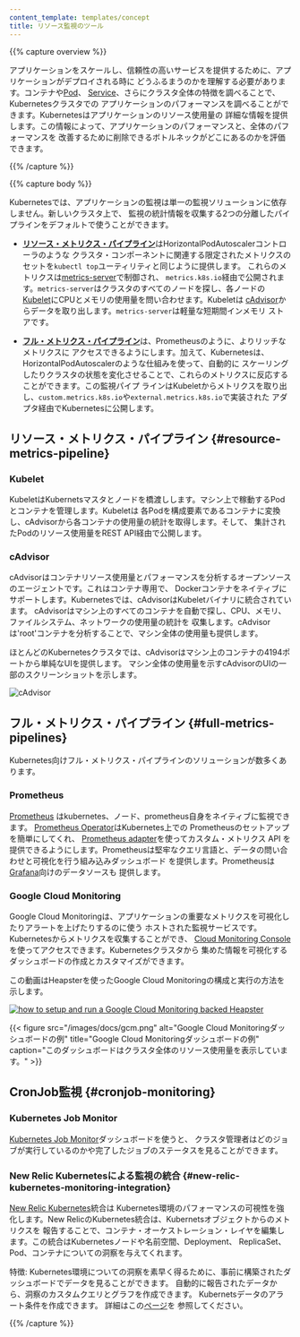 ```yaml
---
content_template: templates/concept
title: リソース監視のツール
---
```


{{% capture overview %}}

アプリケーションをスケールし、信頼性の高いサービスを提供するために、アプリケーションがデプロイされる時に
どうふるまうのかを理解する必要があります。コンテナや[Pod](/docs/concepts/workloads/pods/pod/)、
[Service](/docs/concepts/services-networking/service/)、さらにクラスタ全体の特徴を調べることで、Kubernetesクラスタでの
アプリケーションのパフォーマンスを調べることができます。Kubernetesはアプリケーションのリソース使用量の
詳細な情報を提供します。この情報によって、アプリケーションのパフォーマンスと、全体のパフォーマンスを
改善するために削除できるボトルネックがどこにあるのかを評価できます。

{{% /capture %}}

{{% capture body %}}

Kubernetesでは、アプリケーションの監視は単一の監視ソリューションに依存しません。新しいクラスタ上で、
監視の統計情報を収集する2つの分離したパイプラインをデフォルトで使うことができます。

- [**リソース・メトリクス・パイプライン**](#resource-metrics-pipeline)はHorizontalPodAutoscalerコントローラのような
  クラスタ・コンポーネントに関連する限定されたメトリクスのセットを`kubectl top`ユーティリティと同じように提供します。
  これらのメトリクスは[metrics-server](https://github.com/kubernetes-incubator/metrics-server)で制御され、
  `metrics.k8s.io`経由で公開されます。`metrics-server`はクラスタのすべてのノードを探し、各ノードの
  [Kubelet](/docs/reference/command-line-tools-reference/kubelet/)にCPUとメモリの使用量を問い合わせます。Kubeletは
  [cAdvisor](https://github.com/google/cadvisor)からデータを取り出します。`metrics-server`は軽量な短期間インメモリ
  ストアです。

- [**フル・メトリクス・パイプライン**](#full-metrics-pipelines)は、Prometheusのように、よりリッチなメトリクスに
  アクセスできるようにします。加えて、Kubernetesは、HorizontalPodAutoscalerのような仕組みを使って、自動的に
  スケーリングしたりクラスタの状態を変化させることで、これらのメトリクスに反応することができます。この監視パイプ
  ラインはKubeletからメトリクスを取り出し、`custom.metrics.k8s.io`や`external.metrics.k8s.io`で実装された
  アダプタ経由でKubernetesに公開します。

## リソース・メトリクス・パイプライン {#resource-metrics-pipeline}

### Kubelet

KubeletはKubernetsマスタとノードを橋渡しします。マシン上で稼動するPodとコンテナを管理します。Kubeletは
各Podを構成要素であるコンテナに変換し、cAdvisorから各コンテナの使用量の統計を取得します。そして、
集計されたPodのリソース使用量をREST API経由で公開します。

### cAdvisor

cAdvisorはコンテナリソース使用量とパフォーマンスを分析するオープンソースのエージェントです。これはコンテナ専用で、
Dockerコンテナをネイティブにサポートします。Kubernetesでは、cAdvisorはKubeletバイナリに統合されています。
cAdvisorはマシン上のすべてのコンテナを自動で探し、CPU、メモリ、ファイルシステム、ネットワークの使用量の統計を
収集します。cAdvisorは'root'コンテナを分析することで、マシン全体の使用量も提供します。

ほとんどのKubernetesクラスタでは、cAdvisorはマシン上のコンテナの4194ポートから単純なUIを提供します。
マシン全体の使用量を示すcAdvisorのUIの一部のスクリーンショットを示します。

![cAdvisor](/images/docs/cadvisor.png)

## フル・メトリクス・パイプライン {#full-metrics-pipelines}

Kubernetes向けフル・メトリクス・パイプラインのソリューションが数多くあります。

### Prometheus

[Prometheus](https://prometheus.io) はkubernetes、ノード、prometheus自身をネイティブに監視できます。
[Prometheus Operator](https://coreos.com/operators/prometheus/docs/latest/)はKubernetes上での
Prometheusのセットアップを簡単にしてくれ、
[Prometheus adapter](https://github.com/directxman12/k8s-prometheus-adapter)を使ってカスタム・メトリクス API
を提供できるようにします。Prometheusは堅牢なクエリ言語と、データの問い合わせと可視化を行う組み込みダッシュボード
を提供します。Prometheusは[Grafana](https://prometheus.io/docs/visualization/grafana/)向けのデータソースも
提供します。

### Google Cloud Monitoring

Google Cloud Monitoringは、アプリケーションの重要なメトリクスを可視化したりアラートを上げたりするのに使う
ホストされた監視サービスです。Kubernetesからメトリクスを収集することができ、
[Cloud Monitoring Console](https://app.google.stackdriver.com/)を使ってアクセスできます。Kubernetesクラスタから
集めた情報を可視化するダッシュボードの作成とカスタマイズができます。

この動画はHeapsterを使ったGoogle Cloud Monitoringの構成と実行の方法を示します。

[![how to setup and run a Google Cloud Monitoring backed Heapster](https://img.youtube.com/vi/xSMNR2fcoLs/0.jpg)](https://www.youtube.com/watch?v=xSMNR2fcoLs)

{{< figure src="/images/docs/gcm.png" alt="Google Cloud Monitoringダッシュボードの例" title="Google Cloud Monitoringダッシュボードの例" caption="このダッシュボードはクラスタ全体のリソース使用量を表示しています。" >}}

## CronJob監視 {#cronjob-monitoring}

### Kubernetes Job Monitor

[Kubernetes Job Monitor](https://github.com/pietervogelaar/kubernetes-job-monitor)ダッシュボードを使うと、
クラスタ管理者はどのジョブが実行しているのかや完了したジョブのステータスを見ることができます。

### New Relic Kubernetesによる監視の統合 {#new-relic-kubernetes-monitoring-integration}

[New Relic Kubernetes](https://docs.newrelic.com/docs/integrations/host-integrations/host-integrations-list/kubernetes-monitoring-integration)統合は
Kubernetes環境のパフォーマンスの可視性を強化します。New RelicのKubernetes統合は、Kubernetsオブジェクトからのメトリクスを
報告することで、コンテナ・オーケストレーション・レイヤを編集します。この統合はKubernetesノードや名前空間、Deployment、
ReplicaSet、Pod、コンテナについての洞察を与えてくれます。

特徴:
Kubernetes環境についての洞察を素早く得るために、事前に構築されたダッシュボードでデータを見ることができます。
自動的に報告されたデータから、洞察のカスタムクエリとグラフを作成できます。
Kubernetsデータのアラート条件を作成できます。
詳細はこの[ページ](https://docs.newrelic.com/docs/integrations/host-integrations/host-integrations-list/kubernetes-monitoring-integration)を
参照してください。

{{% /capture %}}
